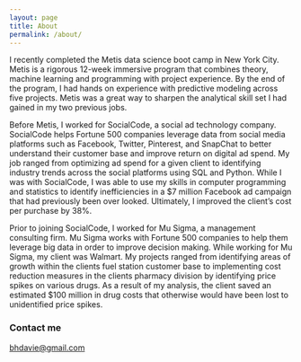 ```yaml
---
layout: page
title: About
permalink: /about/
---
```

I recently completed the Metis data science boot camp in New York City. Metis is a rigorous 12-week immersive program that combines theory, machine learning and programming with project experience. By the end of the program, I had hands on experience with predictive modeling across five projects. Metis was a great way to sharpen the analytical skill set I had gained in my two previous jobs. 

Before Metis, I worked for SocialCode, a social ad technology company. SocialCode helps Fortune 500 companies leverage data from social media platforms such as Facebook, Twitter, Pinterest, and SnapChat to better understand their customer base and improve return on digital ad spend. My job ranged from optimizing ad spend for a given client to identifying industry trends across the social platforms using SQL and Python. While I was with SocialCode, I was able to use my skills in computer programming and statistics to identify inefficiencies in a $7 million Facebook ad campaign that had previously been over looked. Ultimately, I improved the client’s cost per purchase by 38%. 

Prior to joining SocialCode, I worked for Mu Sigma, a management consulting firm. Mu Sigma works with Fortune 500 companies to help them leverage big data in order to improve decision making. While working for Mu Sigma, my client was Walmart. My projects ranged from identifying areas of growth within the clients fuel station customer base to implementing cost reduction measures in the clients pharmacy division by identifying price spikes on various drugs. As a result of my analysis, the client saved an estimated $100 million in drug costs that otherwise would have been lost to unidentified price spikes.


### Contact me

[bhdavie@gmail.com](mailto:bhdavie@gmail.com)
